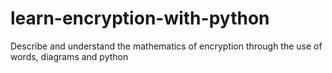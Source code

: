 # learn-encryption-with-python
Describe and understand the mathematics of encryption through the use of words, diagrams and python
